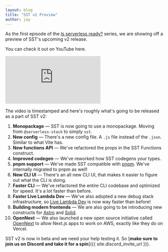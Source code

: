 ```yaml
---
layout: blog
title: "SST v2 Preview"
author: jay
---
```


As the first episode of the [Is serverless ready?](https://isserverlessready.com) series, we are showing off a preview of SST's upcoming v2 release.

You can check it out on YouTube here.

<div class="youtube-container">
  <iframe src="https://www.youtube-nocookie.com/embed/qEKUNZWbj-8" frameborder="0" allow="accelerometer; autoplay; clipboard-write; encrypted-media; gyroscope; picture-in-picture" allowfullscreen></iframe>
</div>

The video is timestamped and here's roughly what's going to be released as a part of SST v2:

1. **Monopackage** — SST is now going to use a monopackage. Moving from `@serverless-stack` to simply `sst`.
1. **New config** — There's a new config file. A `.js` file instead of the `.json`. Similar to what Vite has.
1. **New functions API** — We've refactored the props in the SST Functions construct.
1. **Improved codegen** — We've reworked how SST codegens your types.
1. **pnpm support** — We've made SST compatible with [pnpm](https://pnpm.io). We've internally migrated to pnpm as well!
1. **New CLI UI** — There's an all new CLI UI, that makes it easier to figure out what the CLI is doing.
1. **Faster CLI** — We've refactored the entire CLI codebase and optimized for speed. It's a lot faster than before.
1. **Faster Live Lambda Dev** — We've also adopted a new debug stack infrastructure, so [Live Lambda Dev](https://docs.sst.dev/live-lambda-development) is now way faster than before!
1. **Building modern frontends** — We are also going to be introducing new constructs for [Astro](https://astro.build) and [Solid](https://www.solidjs.com).
1. **OpenNext** — We also launched a new open source initiative called [OpenNext](https://open-next.js.org) to allow Next.js apps to work on AWS, exactly like they do on Vercel.

SST v2 is now in beta and we need your help testing it. So [**make sure to join us on Discord and take it for a spin**]({{ site.discord_invite_url }}).
